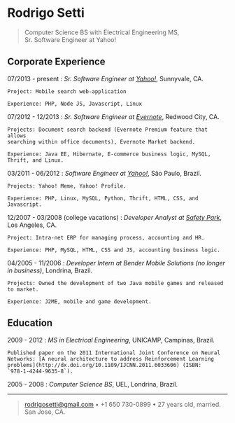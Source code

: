 # Rodrigo Setti

>  Computer Science BS with Electrical Engineering MS, \
>  Sr. Software Engineer at Yahoo!

## Corporate Experience

07/2013 - present
:   *Sr. Software Engineer at [Yahoo!](http://www.yahoo.com)*, Sunnyvale, CA.

    Project: Mobile search web-application

    Experience: PHP, Node JS, Javascript, Linux

07/2012 - 12/2013
:   *Sr. Software Engineer at [Evernote](http://www.evernote.com)*, Redwood City, CA.

    Projects: Document search backend (Evernote Premium feature that allows
    searching within office documents), Evernote Market backend.

    Experience: Java EE, Hibernate, E-commerce business logic, MySQL,
    Thrift, and Linux.

03/2011 - 06/2012
:   *Software Engineer at [Yahoo!](http://www.yahoo.com)*, São Paulo, Brazil.

    Projects: Yahoo! Meme, Yahoo! Profile.

    Experience: PHP, Linux, MySQL, Python, Thrift, HTML, CSS, and Javascript.

12/2007 - 03/2008 (college vacations)
:   *Developer Analyst at [Safety Park](http://www.safetyparkvalet.com)*, Los Angeles, CA.

    Project: Intra-net ERP for managing process, accounting and HR.

    Experience: PHP, MySQL, HTML, CSS and JS, accounting business logic.

04/2005 - 11/2006
:   *Developer Intern at Bender Mobile Solutions (no longer in business)*, Londrina, Brazil.

    Projects: Owned the development of two Java mobile games and released to market.

    Experience: J2ME, mobile and game development.

## Education

2009 - 2012
:   *MS in Electrical Engineering*, UNICAMP, Campinas, Brazil.

    Published paper on the 2011 International Joint Conference on Neural
    Networks: [A neural architecture to address Reinforcement Learning
    problems](http://dx.doi.org/10.1109/IJCNN.2011.6033606) (ISBN:
    `978-1-4244-9635-8`).

2005 - 2008
:   *Computer Science BS*, UEL, Londrina, Brazil.

----

> <rodrigosetti@gmail.com> • +1 650 730-0899 • 27 years old, married.
>  San Jose, CA.

